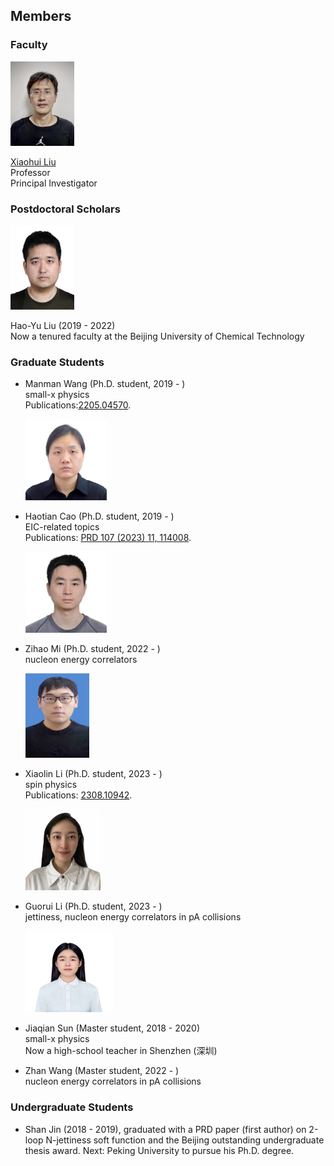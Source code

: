 ## Members 
### Faculty 



<img src="./xiaohuiliu.jpg" width= "102" height= "135" >  

[Xiaohui Liu](https://l-x-x.github.io/CV/)  \
Professor \
Principal Investigator 

### Postdoctoral Scholars

 <img src="./haoyu.JPG" width="102" height="135"> 

Hao-Yu Liu (2019 - 2022)\
Now a tenured faculty at the Beijing University of Chemical Technology

### Graduate Students
- Manman Wang (Ph.D. student, 2019 - )\
  small-x physics\
  Publications:[2205.04570](https://arxiv.org/abs/2205.04570). 

  <img src="./manman.jpg" width="130" height="130">

- Haotian Cao (Ph.D. student, 2019 - )\
  EIC-related topics\
  Publications: [PRD 107 (2023) 11, 114008](https://doi.org/10.1103/PhysRevD.107.114008). 
   
  <img src="./haotian.JPG" width="130" height="130">
  
- Zihao Mi (Ph.D. student, 2022 - )\
  nucleon energy correlators
  
  <img src="./zihao.jpg" width="102" height="135">


- Xiaolin Li (Ph.D. student, 2023 - )\
  spin physics\
  Publications: [2308.10942](https://arxiv.org/abs/2308.10942).

  <img src="./xiaolin.jpg" width="120" height="130">

- Guorui Li (Ph.D. student, 2023 - )\
  jettiness, nucleon energy correlators in pA collisions
  
  <img src="./guorui.jpg" width="140" height="130">
 
- Jiaqian Sun (Master student, 2018 - 2020)\
  small-x physics\
  Now a high-school teacher in Shenzhen (深圳) 

- Zhan Wang (Master student, 2022 - )\
  nucleon energy correlators in pA collisions 

### Undergraduate Students
- Shan Jin (2018 - 2019), graduated with a PRD paper (first author) on 2-loop N-jettiness soft function and the Beijing outstanding undergraduate thesis award. Next: Peking University to pursue his Ph.D. degree. 
